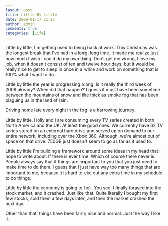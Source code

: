 ```yaml
---
layout: post
title: Little By Little
date: 2009-01-17 21:26
author: admin
comments: true
categories: [Life]
---
```

Little by little, I'm getting used to being back at work.  This Christmas was the longest break that I've had in a long, long time.  It made me realize just how much I wish I could do my own thing.  Don't get me wrong, I love my job, when it doesn't consist of ten and twelve hour days; but it would be really nice to get to sleep in once in a while and work on something that is 100% what I want to do.

Little by little the year is progressing along.  Is it really the third week of 2009 already?  When did that happen?  I guess it must have been sometime between the mountains of snow and the thick as smoke fog that has been plaguing us in the land of rain.

Driving home late every night in the fog is a harrowing journey.

Little by little, Holly and I are consuming every TV series created in both North America and the UK.  At least the good ones.  We currently have 62 TV series stored on an external hard drive and served up on demand to our entire network, including over the Xbox 360.  Although, we're almost out of space on that drive.  750GB just doesn't seem to go as far as it used to.

Little by little I'm building a framework around some ideas in my head that I hope to write about.  If there is ever time.  Which of course there never is.  People always say that if things are important to you that you just need to make time to do them.  I guess that I just have way too many things that are important to me, because it is hard to eke out any extra time in my schedule to do things.

Little by little the economy is going to hell.  You see, I finally forayed into the stock market, and it crashed.  Just like that.  Quite literally I bought my first few stocks, sold them a few days later, and then the market crashed the next day.

Other than that, things have been fairly nice and normal.  Just the way I like it.

